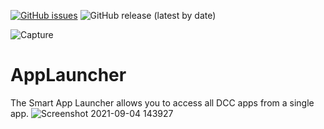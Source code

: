 [![GitHub issues](https://img.shields.io/github/issues/rameshbabuvfx/AppLauncher)](https://github.com/rameshbabuvfx/AppLauncher/issues)  ![GitHub release (latest by date)](https://img.shields.io/github/downloads/rameshbabuvfx/AppLauncher/v0.1.0/total)

![Capture](https://user-images.githubusercontent.com/73053972/132089327-4530314d-840f-452f-9d8d-00e0f3ac57c3.PNG)

# AppLauncher

The Smart App Launcher allows you to access all DCC apps from a single app.
![Screenshot 2021-09-04 143927](https://user-images.githubusercontent.com/73053972/132089334-3b337337-07ca-452e-94f8-c7b4fe025a92.png)

